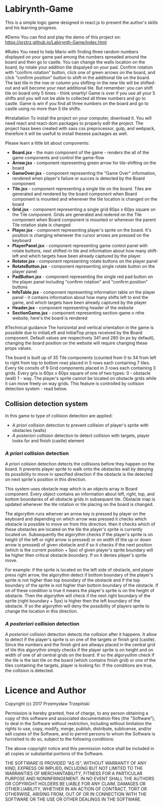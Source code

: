 # Labirynth-Game
This is a simple logic game designed in react.js to present the author's skills and his learning progress.

#Demo
You can find and play the demo of this project on: https://prztrz.github.io/Labirynth-Game/index.html

#Rules
You need to help Mario with finding three random numbers displayed on your game pad among the numbers spreaded around the board and then go to castle. You can change the walls location on the board, by rotate your addition tile dispalyed on your pad. Confirm rotation with "confirm rotation" button, click one of green arrows on the board, and click "confirm position" button to shift-in the additional tile on the board. The last tile in the row or column you shifting-in the new tile will be shifted-out and will become your next additional tile. But remember: you can shift tile on board only 5 times - think smartly!
Game is over if you use all your 5 shifts and you will not be able to collected all three numbers and go to castle.
Game is win if you find all three numbers on the board and go to castle using no more than 5 tile shifts.

#Installation
To install the project on your computer, download it. You will need react and react-dom packages to properly edit the project. The project hass been created with sass css preprocessor, gulp, and webpack, therefore it will be usefull to install thesese packages as well.

Please learn a little bit about components:

* **Board.jsx** - the main component of the game - renders the all of the game components and control the game-flow
* **Arrow.jsx** - component representing green arrow for tile-shifting on the board
* **GameOver.jsx** - component representing the "Game Over" information, rendered when player's failure or succes is detected by the Board component
* **Tile.jsx** - component representing a single tile on the board. Tiles are generated and rendered by the board component when Board component is mounted and whenever the tile location is changed on the board
* **Grid.jsx** - component representing a single grid 60px x 60px square on the Tile component. Grids are generated and redered on the Tile component when Board component is mounted or whenever the parent Tile rotation state is changed
* **Player.jsx** - component representing player's sprite on the board. It's position is changing whenever the cursor arrows are pressed on the keyboard
* **PlayerPanel.jsx** - component representing game control panel with rotate buttons, next shifted-in tile and information about how many shift-left and which targets have been already captured by the player.
* **Rotator.jsx** - component representing rotate buttons on the player panel
* **RotateButton.jsx** - component representing single rotate button on the player panel
* **PadButton.jsx** - component representing the single red pad button on the player panel including "confirm rotation" and "confirm position" buttons
* **InfoTable.jsx** - component representing information table on the player panel - it contains information about how many shifts left to end the game, and which targets have been already captured by the player
* **Header.jsx** - component representing header of the website
* **SectionGame.jsx** - component representing section-game o nthe website, here's the board is rendered

#Technical guidance
The horizontal and vertical orientation in the game is possibile due to initialLeft and initialTop props received by the Board component. Default values are respectively 341 and 280 (in px by default), changing the board position on the website will require changing these props values.

The board is built up of 35 Tile components (counted from 0 to 34 from left to right from top to bottom row) placed in 5 rows each containing 7 tiles. Every tile consits of 9 Grid components placed in 3 rows each containing 3 grids. Every gris is 60px x 60px square of one of two types: 0 - obstacle (wall) 1 - way. The player's sprite cannot be located on obstacle grids while it can move freely on way grids. This feature is controlled by collision detection system - read below. 

## Collision detection system

In this game to type of collision detection are applied:
* *A priori* collision detection to prevent collision of player's sprite with obstacles (walls)
* *A posteriori* collision detection to detect collision with targets, player looks for and finish (castle) element

### *A priori* collision detection
*A priori* colision detection detects the collisions before they happen on the board. It prevents player sprite to walk onto the obstacles wall by denying its possibility to move in specified direction if the obstacle is the detected on next sprite's position in this direction. 

This system uses obstacle map which is an objects array in Board component. Every object contains an information about left, right, top, and bottom boundaries of all obstacle grids in subsequent tile. Obstacle map is updated whenever the tile rotation or tile placing on the board is changed.

The algorythm runs whenver an arrow key is pressed by player on the keyboard and depending on which arrow was pressed it checks which obstacle is possible to move on from this direction. then it checks which of these obstacles are located on the tile the player's sprite is currently located on. Subsequently the algorythm checks if the player's sprite is on height (if the left or right arrow is pressed) or on width (if the up or down arrow is pressed) of given obstacle and if so it checks if the next position (which is the current position + 5px) of given player's sprite boundary will be higher then critical obstacle boundary. If so it denies player's sprite move.

For example: if the sprite is located on the left side of obstacle, and player press right arrow, the algorythm detect if bottom boundary of the player's sprite is not higher than top boundary of the obstacle and if the top boundary of the sprite is not higher than bottom boundary of the obstacle. If on of these condition is true it means the player's sprite is on the height of obstacle. Then the algorythm will check if the next right boundary of the sprite (right boundary + 5px) is higher then the left boundary of the obstacle. If so the algorythm will deny the possibility of players sprite to change the location in this direction.

### *A posteriori* collision detection

*A posteriori* collision detection detects the collision after it happens. It allow to detect if the player's sprite is on one of the targets or finish grid (castle). Since the numbers and the finish gird are allways placed in the central grid of tile this algorythm simply checks if the player sprite is on height and on width of one of all central grids on the board. If so the algoryuthm check if the tile is the last tile on the board (which contains finish grid) or one of the tiles containing the targets, player is looking for. If the conditions are true, the collision is detected.

# Licence and Author

Copyright (c) 2017 Przemysław Trzepiński

Permission is hereby granted, free of charge, to any person obtaining a copy
of this software and associated documentation files (the "Software"), to deal
in the Software without restriction, including without limitation the rights
to use, copy, modify, merge, publish, distribute, sublicense, and/or sell
copies of the Software, and to permit persons to whom the Software is
furnished to do so, subject to the following conditions:

The above copyright notice and this permission notice shall be included in all
copies or substantial portions of the Software.

THE SOFTWARE IS PROVIDED "AS IS", WITHOUT WARRANTY OF ANY KIND, EXPRESS OR
IMPLIED, INCLUDING BUT NOT LIMITED TO THE WARRANTIES OF MERCHANTABILITY,
FITNESS FOR A PARTICULAR PURPOSE AND NONINFRINGEMENT. IN NO EVENT SHALL THE
AUTHORS OR COPYRIGHT HOLDERS BE LIABLE FOR ANY CLAIM, DAMAGES OR OTHER
LIABILITY, WHETHER IN AN ACTION OF CONTRACT, TORT OR OTHERWISE, ARISING FROM,
OUT OF OR IN CONNECTION WITH THE SOFTWARE OR THE USE OR OTHER DEALINGS IN THE
SOFTWARE.